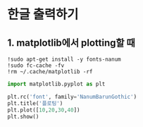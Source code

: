 한글 출력하기
===
## 1. matplotlib에서 plotting할 때
```
!sudo apt-get install -y fonts-nanum
!sudo fc-cache -fv
!rm ~/.cache/matplotlib -rf
```

```python
import matplotlib.pyplot as plt

plt.rc('font', family='NanumBarunGothic')
plt.title('플로팅')
plt.plot([10,20,30,40])
plt.show()
```
